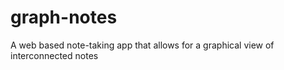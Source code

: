 # graph-notes

A web based note-taking app that allows for a graphical view of interconnected notes

